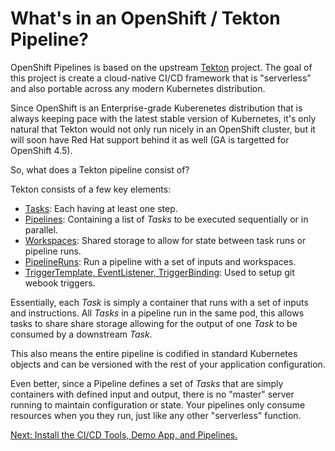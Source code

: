 # What's in an OpenShift / Tekton Pipeline?

OpenShift Pipelines is based on the upstream [Tekton](https://tekton.dev) project.  The goal of this project is create a cloud-native CI/CD framework that is "serverless" and also portable across any modern Kubernetes distribution.

Since OpenShift is an Enterprise-grade Kuberenetes distribution that is always keeping pace with the latest stable version of Kubernetes, it's only natural that Tekton would not only run nicely in an OpenShift cluster, but it will soon have Red Hat support behind it as well (GA is targetted for OpenShift 4.5).

So, what does a Tekton pipeline consist of?

Tekton consists of a few key elements:
* [Tasks](https://github.com/tektoncd/pipeline/blob/master/docs/tasks.md): Each having at least one step.
* [Pipelines](https://github.com/tektoncd/pipeline/blob/master/docs/pipelines.md): Containing a list of *Tasks* to be executed sequentially or in parallel. 
* [Workspaces](https://github.com/tektoncd/pipeline/blob/master/docs/workspaces.md): Shared storage to allow for state between task runs or pipeline runs.
* [PipelineRuns](https://github.com/tektoncd/pipeline/blob/master/docs/pipelineruns.md): Run a pipeline with a set of inputs and workspaces.
* [TriggerTemplate, EventListener, TriggerBinding](https://github.com/openshift/pipelines-tutorial/tree/release-tech-preview-1#triggers): Used to setup git webook triggers.

Essentially, each *Task* is simply a container that runs with a set of inputs and instructions.  All *Tasks* in a pipeline run in the same pod, this allows tasks to share share storage allowing for the output of one *Task* to be consumed by a downstream *Task*.

This also means the entire pipeline is codified in standard Kubernetes objects and can be versioned with the rest of your application configuration.

Even better, since a Pipeline defines a set of *Tasks* that are simply containers with defined input and output, there is no "master" server running to maintain configuration or state.  Your pipelines only consume resources when you they run, just like any other "serverless" function.

[Next: Install the CI/CD Tools, Demo App, and Pipelines.](03-install-demo.md)

